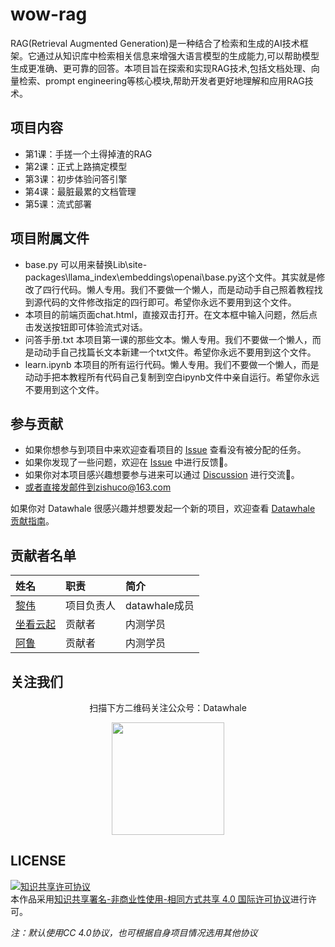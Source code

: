 # wow-rag


RAG(Retrieval Augmented Generation)是一种结合了检索和生成的AI技术框架。它通过从知识库中检索相关信息来增强大语言模型的生成能力,可以帮助模型生成更准确、更可靠的回答。本项目旨在探索和实现RAG技术,包括文档处理、向量检索、prompt engineering等核心模块,帮助开发者更好地理解和应用RAG技术。

## 项目内容
- 第1课：手搓一个土得掉渣的RAG
- 第2课：正式上路搞定模型
- 第3课：初步体验问答引擎
- 第4课：最脏最累的文档管理
- 第5课：流式部署

## 项目附属文件
- base.py 可以用来替换Lib\site-packages\llama_index\embeddings\openai\base.py这个文件。其实就是修改了四行代码。懒人专用。我们不要做一个懒人，而是动动手自己照着教程找到源代码的文件修改指定的四行即可。希望你永远不要用到这个文件。
- 本项目的前端页面chat.html，直接双击打开。在文本框中输入问题，然后点击发送按钮即可体验流式对话。
- 问答手册.txt 本项目第一课的那些文本。懒人专用。我们不要做一个懒人，而是动动手自己找篇长文本新建一个txt文件。希望你永远不要用到这个文件。
- learn.ipynb 本项目的所有运行代码。懒人专用。我们不要做一个懒人，而是动动手把本教程所有代码自己复制到空白ipynb文件中亲自运行。希望你永远不要用到这个文件。

## 参与贡献

- 如果你想参与到项目中来欢迎查看项目的 [Issue]() 查看没有被分配的任务。
- 如果你发现了一些问题，欢迎在 [Issue]() 中进行反馈🐛。
- 如果你对本项目感兴趣想要参与进来可以通过 [Discussion]() 进行交流💬。
- 或者直接发邮件到zishuco@163.com

如果你对 Datawhale 很感兴趣并想要发起一个新的项目，欢迎查看 [Datawhale 贡献指南](https://github.com/datawhalechina/DOPMC#%E4%B8%BA-datawhale-%E5%81%9A%E5%87%BA%E8%B4%A1%E7%8C%AE)。

## 贡献者名单

| 姓名 | 职责 | 简介 |
| :----| :---- | :---- |
| [黎伟](https://github.com/omige) | 项目负责人 | datawhale成员 |
| [坐看云起](https://github.com/netbuddy) | 贡献者 | 内测学员 |
| [阿鲁](https://github.com/abchbx) | 贡献者 | 内测学员 |


## 关注我们

<div align=center>
<p>扫描下方二维码关注公众号：Datawhale</p>
<img src="https://raw.githubusercontent.com/datawhalechina/pumpkin-book/master/res/qrcode.jpeg" width = "180" height = "180">
</div>

## LICENSE

<a rel="license" href="http://creativecommons.org/licenses/by-nc-sa/4.0/"><img alt="知识共享许可协议" style="border-width:0" src="https://img.shields.io/badge/license-CC%20BY--NC--SA%204.0-lightgrey" /></a><br />本作品采用<a rel="license" href="http://creativecommons.org/licenses/by-nc-sa/4.0/">知识共享署名-非商业性使用-相同方式共享 4.0 国际许可协议</a>进行许可。

*注：默认使用CC 4.0协议，也可根据自身项目情况选用其他协议*
